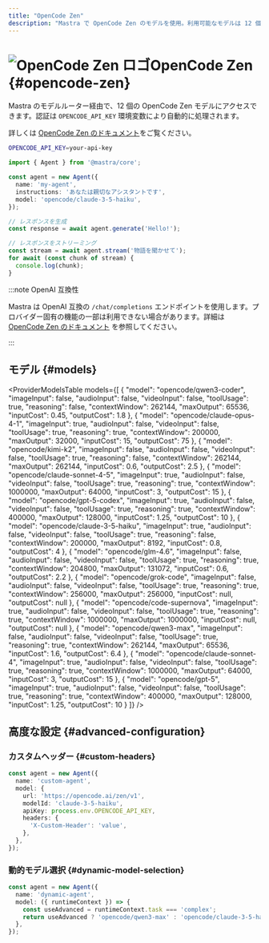 ```yaml
---
title: "OpenCode Zen"
description: "Mastra で OpenCode Zen のモデルを使用。利用可能なモデルは 12 個。"
---
```


# <img src="https://models.dev/logos/opencode.svg" alt="OpenCode Zen ロゴ" className="inline w-8 h-8 mr-2 align-middle dark:invert dark:brightness-0 dark:contrast-200" />OpenCode Zen \{#opencode-zen\}

Mastra のモデルルーター経由で、12 個の OpenCode Zen モデルにアクセスできます。認証は `OPENCODE_API_KEY` 環境変数により自動的に処理されます。

詳しくは [OpenCode Zen のドキュメント](https://opencode.ai/docs/zen)をご覧ください。

```bash
OPENCODE_API_KEY=your-api-key
```

```typescript
import { Agent } from '@mastra/core';

const agent = new Agent({
  name: 'my-agent',
  instructions: 'あなたは親切なアシスタントです',
  model: 'opencode/claude-3-5-haiku',
});

// レスポンスを生成
const response = await agent.generate('Hello!');

// レスポンスをストリーミング
const stream = await agent.stream('物語を聞かせて');
for await (const chunk of stream) {
  console.log(chunk);
}
```

:::note OpenAI 互換性

Mastra は OpenAI 互換の `/chat/completions` エンドポイントを使用します。プロバイダー固有の機能の一部は利用できない場合があります。詳細は [OpenCode Zen のドキュメント](https://opencode.ai/docs/zen) を参照してください。

:::

## モデル \{#models\}

<ProviderModelsTable
  models={[
{
"model": "opencode/qwen3-coder",
"imageInput": false,
"audioInput": false,
"videoInput": false,
"toolUsage": true,
"reasoning": false,
"contextWindow": 262144,
"maxOutput": 65536,
"inputCost": 0.45,
"outputCost": 1.8
},
{
"model": "opencode/claude-opus-4-1",
"imageInput": true,
"audioInput": false,
"videoInput": false,
"toolUsage": true,
"reasoning": true,
"contextWindow": 200000,
"maxOutput": 32000,
"inputCost": 15,
"outputCost": 75
},
{
"model": "opencode/kimi-k2",
"imageInput": false,
"audioInput": false,
"videoInput": false,
"toolUsage": true,
"reasoning": false,
"contextWindow": 262144,
"maxOutput": 262144,
"inputCost": 0.6,
"outputCost": 2.5
},
{
"model": "opencode/claude-sonnet-4-5",
"imageInput": true,
"audioInput": false,
"videoInput": false,
"toolUsage": true,
"reasoning": true,
"contextWindow": 1000000,
"maxOutput": 64000,
"inputCost": 3,
"outputCost": 15
},
{
"model": "opencode/gpt-5-codex",
"imageInput": true,
"audioInput": false,
"videoInput": false,
"toolUsage": true,
"reasoning": true,
"contextWindow": 400000,
"maxOutput": 128000,
"inputCost": 1.25,
"outputCost": 10
},
{
"model": "opencode/claude-3-5-haiku",
"imageInput": true,
"audioInput": false,
"videoInput": false,
"toolUsage": true,
"reasoning": false,
"contextWindow": 200000,
"maxOutput": 8192,
"inputCost": 0.8,
"outputCost": 4
},
{
"model": "opencode/glm-4.6",
"imageInput": false,
"audioInput": false,
"videoInput": false,
"toolUsage": true,
"reasoning": true,
"contextWindow": 204800,
"maxOutput": 131072,
"inputCost": 0.6,
"outputCost": 2.2
},
{
"model": "opencode/grok-code",
"imageInput": false,
"audioInput": false,
"videoInput": false,
"toolUsage": true,
"reasoning": true,
"contextWindow": 256000,
"maxOutput": 256000,
"inputCost": null,
"outputCost": null
},
{
"model": "opencode/code-supernova",
"imageInput": true,
"audioInput": false,
"videoInput": false,
"toolUsage": true,
"reasoning": true,
"contextWindow": 1000000,
"maxOutput": 1000000,
"inputCost": null,
"outputCost": null
},
{
"model": "opencode/qwen3-max",
"imageInput": false,
"audioInput": false,
"videoInput": false,
"toolUsage": true,
"reasoning": true,
"contextWindow": 262144,
"maxOutput": 65536,
"inputCost": 1.6,
"outputCost": 6.4
},
{
"model": "opencode/claude-sonnet-4",
"imageInput": true,
"audioInput": false,
"videoInput": false,
"toolUsage": true,
"reasoning": true,
"contextWindow": 1000000,
"maxOutput": 64000,
"inputCost": 3,
"outputCost": 15
},
{
"model": "opencode/gpt-5",
"imageInput": true,
"audioInput": false,
"videoInput": false,
"toolUsage": true,
"reasoning": true,
"contextWindow": 400000,
"maxOutput": 128000,
"inputCost": 1.25,
"outputCost": 10
}
]}
/>

## 高度な設定 \{#advanced-configuration\}

### カスタムヘッダー \{#custom-headers\}

```typescript
const agent = new Agent({
  name: 'custom-agent',
  model: {
    url: 'https://opencode.ai/zen/v1',
    modelId: 'claude-3-5-haiku',
    apiKey: process.env.OPENCODE_API_KEY,
    headers: {
      'X-Custom-Header': 'value',
    },
  },
});
```

### 動的モデル選択 \{#dynamic-model-selection\}

```typescript
const agent = new Agent({
  name: 'dynamic-agent',
  model: ({ runtimeContext }) => {
    const useAdvanced = runtimeContext.task === 'complex';
    return useAdvanced ? 'opencode/qwen3-max' : 'opencode/claude-3-5-haiku';
  },
});
```
